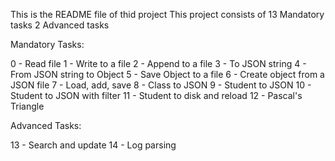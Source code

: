 This is the README file of thid project
This project consists of 13 Mandatory tasks 2 Advanced tasks

Mandatory Tasks:

0 - Read file
1 - Write to a file
2 - Append to a file
3 - To JSON string
4 - From JSON string to Object
5 - Save Object to a file
6 - Create object from a JSON file
7 - Load, add, save
8 - Class to JSON
9 - Student to JSON
10 - Student to JSON with filter
11 - Student to disk and reload
12 - Pascal's Triangle

Advanced Tasks:

13 - Search and update
14 - Log parsing
